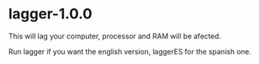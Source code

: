 # lagger-1.0.0
This will lag your computer, processor and RAM will be afected.

Run lagger if you want the english version, laggerES for the spanish one.
